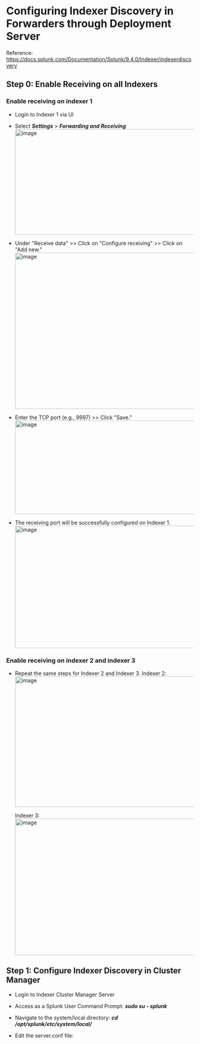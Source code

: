 # Configuring Indexer Discovery in Forwarders through Deployment Server

Reference: https://docs.splunk.com/Documentation/Splunk/9.4.0/Indexer/indexerdiscovery  

## Step 0: Enable Receiving on all Indexers
### Enable receiving on indexer 1
* Login to Indexer 1 via UI

* Select ***Settings*** > ***Forwarding and Receiving***
  <img width="958" height="283" alt="image" src="https://github.com/user-attachments/assets/2d6b1da1-6557-4780-9787-4efc4131d2ab" />

* Under "Receive data" >> Click on "Configure receiving" >> Click on "Add new."
  <img width="980" height="419" alt="image" src="https://github.com/user-attachments/assets/d9e3447d-d2bd-4516-9986-2b12be1d07ae" />

* Enter the TCP port (e.g., 9997) >> Click "Save."
  <img width="955" height="251" alt="image" src="https://github.com/user-attachments/assets/96f05816-2b0d-4365-aae5-4811968410a9" />

* The receiving port will be successfully configured on Indexer 1.
  <img width="1907" height="328" alt="image" src="https://github.com/user-attachments/assets/4b1134ab-af8d-461a-bcfe-7aa8fa836524" />

### Enable receiving on indexer 2 and indexer 3
* Repeat the same steps for Indexer 2 and Indexer 3.
  Indexer 2:
  <img width="1907" height="350" alt="image" src="https://github.com/user-attachments/assets/7ec81718-9afe-4a99-b150-1250fd7148a1" />

  Indexer 3:
  <img width="1908" height="366" alt="image" src="https://github.com/user-attachments/assets/9ba2acbe-cbc0-47d5-a780-14ec83df0386" />

## Step 1: Configure Indexer Discovery in Cluster Manager
* Login to Indexer Cluster Manager Server
  
* Access as a Splunk User
  Command Prompt:
  ***sudo su - splunk***

* Navigate to the system/local directory:
  ***cd /opt/splunk/etc/system/local/***

* Edit the server.conf file:

